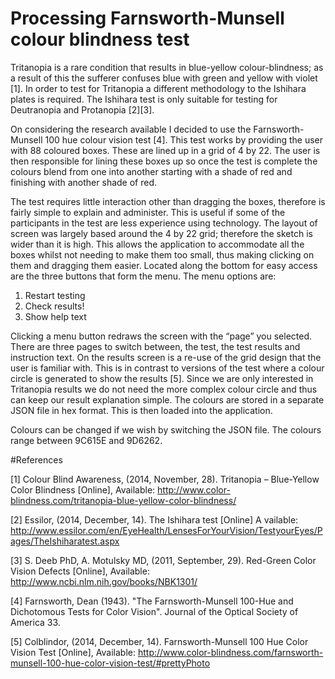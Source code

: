 # Processing Farnsworth-Munsell colour blindness test


Tritanopia is a rare condition that results in blue-yellow colour-blindness; as a result of this the sufferer confuses blue with green and yellow with violet [1].
In order to test for Tritanopia a different methodology to the Ishihara plates is required. The Ishihara test is only suitable for testing for Deutranopia and Protanopia [2][3].

On considering the research available I decided to use the Farnsworth-Munsell 100 hue colour vision test [4].
This test works by providing the user with 88 coloured boxes. These are lined up in a grid of 4 by 22.
The user is then responsible for lining these boxes up so once the test is complete the colours blend from one into another starting with a shade of red and finishing with another shade of red.

The test requires little interaction other than dragging the boxes, therefore is fairly simple to explain and administer. This is useful if some of the participants in the test are less experience using technology.
The layout of screen was largely based around the 4 by 22 grid; therefore the sketch is wider than it is high. This allows the application to accommodate all the boxes whilst not needing to make them too small, thus making clicking on them and dragging them easier.
Located along the bottom for easy access are the three buttons that form the menu. The menu options are: 

1. Restart testing 
2. Check results! 
3. Show help text

Clicking a menu button redraws the screen with the “page” you selected. There are three pages to switch between, the test, the test results and instruction text.
On the results screen is a re-use of the grid design that the user is familiar with. This is in contrast to versions of the test where a colour circle is generated to show the results [5]. Since we are only interested in Tritanopia results we do not need the more complex colour circle and thus can keep our result explanation simple.
The colours are stored in a separate JSON file in hex format. This is then loaded into the application.

Colours can be changed if we wish by switching the JSON file. The colours range between 9C615E and 9D6262.


#References

[1] Colour Blind Awareness, (2014, November, 28). Tritanopia – Blue-Yellow Color Blindness [Online], Available: http://www.color-blindness.com/tritanopia-blue-yellow-color-blindness/

[2] Essilor, (2014, December, 14). The Ishihara test [Online]
A vailable: http://www.essilor.com/en/EyeHealth/LensesForYourVision/TestyourEyes/Pages/TheIshiharatest.aspx

[3] S. Deeb PhD, A. Motulsky MD, (2011, September, 29). Red-Green Color Vision Defects [Online], Available: http://www.ncbi.nlm.nih.gov/books/NBK1301/

[4] Farnsworth, Dean (1943). "The Farnsworth-Munsell 100-Hue and Dichotomous Tests for Color Vision". Journal of the Optical Society of America 33.

[5] Colblindor, (2014, December, 14). Farnsworth-Munsell 100 Hue Color Vision Test [Online], Available: http://www.color-blindness.com/farnsworth-munsell-100-hue-color-vision-test/#prettyPhoto

